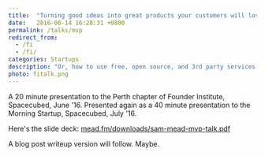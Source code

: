 ```yaml
---
title:  "Turning good ideas into great products your customers will love"
date:   2016-06-14 16:28:31 +0800
permalink: /talks/mvp
redirect_from:
  - /fi
  - /fi/
categories: Startups
description: "Or, how to use free, open source, and 3rd party services to power your startup."
photo: fitalk.png
---
```

A 20 minute presentation to the Perth chapter of Founder Institute, Spacecubed, June '16. Presented again as a 40 minute presentation to the Morning Startup, Spacecubed, July '16.

Here's the slide deck: [mead.fm/downloads/sam-mead-mvp-talk.pdf](/downloads/sam-mead-mvp-talk.pdf)

A blog post writeup version will follow. Maybe.
